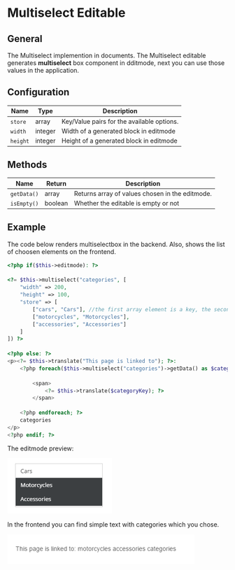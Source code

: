 # Multiselect Editable

## General

The Multiselect implemention in documents.
The Multiselect editable generates **multiselect** box component in dditmode, 
next you can use those values in the application.

## Configuration

| Name     | Type    | Description                                |
|----------|---------|--------------------------------------------|
| `store`  | array   | Key/Value pairs for the available options. |
| `width`  | integer | Width of a generated block in editmode     |
| `height` | integer | Height of a generated block in editmode    |

## Methods

| Name        | Return  | Description                                     |
|-------------|---------|-------------------------------------------------|
| `getData()` | array   | Returns array of values chosen in the editmode. |
| `isEmpty()` | boolean | Whether the editable is empty or not            |

## Example

The code below renders multiselectbox in the backend. Also, shows the list of choosen elements on the frontend. 

```php
<?php if($this->editmode): ?>

<?= $this->multiselect("categories", [
    "width" => 200,
    "height" => 100,
    "store" => [
        ["cars", "Cars"], //the first array element is a key, the second is a label rendered in editmode
        ["motorcycles", "Motorcycles"],
        ["accessories", "Accessories"] 
    ]
]) ?>

<?php else: ?>
<p><?= $this->translate("This page is linked to"); ?>:
    <?php foreach($this->multiselect("categories")->getData() as $categoryKey): ?>

        <span>
            <?= $this->translate($categoryKey); ?>
        </span>

    <?php endforeach; ?>
    categories
</p>
<?php endif; ?>
```

The editmode preview:

![Multiselect editable - editmode](../../img/editables_multiselect_editmode.png)

In the frontend you can find simple text with categories which you chose.

![Multiselect editable - frontend](../../img/editables_multiselect_frontend.png)
